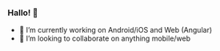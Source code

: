 ### Hallo! 👋


- 🔭 I’m currently working on Android/iOS and Web (Angular)
- 👯 I’m looking to collaborate on anything mobile/web
